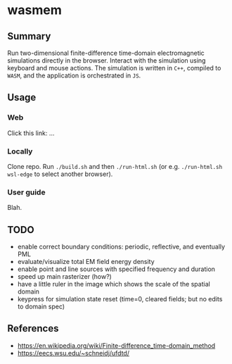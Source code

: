 # wasmem

## Summary
Run two-dimensional finite-difference time-domain electromagnetic simulations directly in the browser. Interact with the simulation using keyboard and mouse actions. The simulation is written in `C++`, compiled to `WASM`, and the application is orchestrated in `JS`.

## Usage

### Web
Click this link: ...

### Locally
Clone repo. Run `./build.sh` and then `./run-html.sh` (or e.g. `./run-html.sh wsl-edge` to select another browser).

### User guide
Blah.

## TODO
- enable correct boundary conditions: periodic, reflective, and eventually PML
- evaluate/visualize total EM field energy density
- enable point and line sources with specified frequency and duration
- speed up main rasterizer (how?)
- have a little ruler in the image which shows the scale of the spatial domain
- keypress for simulation state reset (time=0, cleared fields; but no edits to domain spec)

## References
- https://en.wikipedia.org/wiki/Finite-difference_time-domain_method
- https://eecs.wsu.edu/~schneidj/ufdtd/
